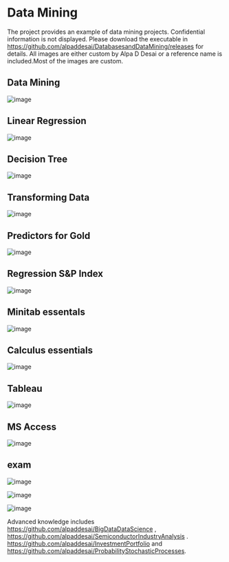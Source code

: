 # Data Mining

The project provides an example of data mining projects. Confidential information is not displayed. 
Please download the executable in https://github.com/alpaddesai/DatabasesandDataMining/releases  for details.
All images are either custom by Alpa D Desai or a reference name is included.Most of the images are custom. 


## Data Mining
![image](MachineLearningAlgorithm.png)


## Linear Regression
![image](MultipleLinearRegressionExample.png)

## Decision Tree
![image](ExcelDecisionTree.png)

## Transforming Data
![image](DataTransforming.png)


## Predictors for Gold
![image](PredictorsGold.png)

## Regression S&P Index
![image](RegressionS&PIndex.png)

## Minitab essentals
![image](MinitabEssentials.jpg)

## Calculus essentials
![image](Calculus.jpg)

## Tableau
![image](Tableau.png)

## MS Access
![image](MSAccess.png)

## exam
![image](CFAExam.jpg)

![image](USCopyrightCertificate.png)

![image](Ethics.jpg)

Advanced knowledge includes https://github.com/alpaddesai/BigDataDataScience , https://github.com/alpaddesai/SemiconductorIndustryAnalysis . https://github.com/alpaddesai/InvestmentPortfolio   and https://github.com/alpaddesai/ProbabilityStochasticProcesses. 
